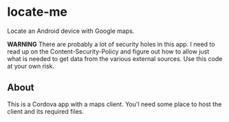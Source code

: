 # locate-me

Locate an Android device with Google maps.

**WARNING** There are probably a lot of security holes in this app. I need to read up on the Content-Security-Policy and figure out how to allow just what is needed to get data from the various external sources. Use this code at your own risk. 

## About

This is a Cordova app with a maps client. You'l need some place to host the client and its required files. 
